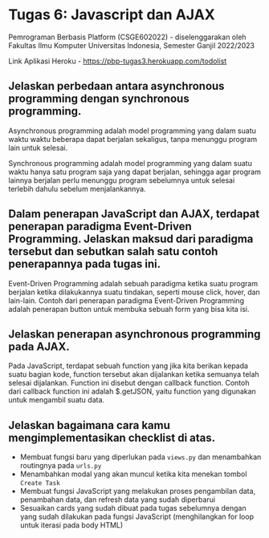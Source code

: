 # Tugas 6: Javascript dan AJAX

Pemrograman Berbasis Platform (CSGE602022) - diselenggarakan oleh Fakultas Ilmu Komputer Universitas Indonesia, Semester Ganjil 2022/2023

Link Aplikasi Heroku - https://pbp-tugas3.herokuapp.com/todolist

## Jelaskan perbedaan antara asynchronous programming dengan synchronous programming.

Asynchronous programming adalah model programming yang dalam suatu waktu waktu beberapa dapat berjalan sekaligus, tanpa menunggu program lain untuk selesai.

Synchronous programming adalah model programming yang dalam suatu waktu hanya satu program saja yang dapat berjalan, sehingga agar program lainnya berjalan perlu menunggu program sebelumnya untuk selesai terlebih dahulu sebelum menjalankannya.

## Dalam penerapan JavaScript dan AJAX, terdapat penerapan paradigma Event-Driven Programming. Jelaskan maksud dari paradigma tersebut dan sebutkan salah satu contoh penerapannya pada tugas ini.

Event-Driven Programming adalah sebuah paradigma ketika suatu program berjalan ketika dilakukannya suatu tindakan, seperti mouse click, hover, dan lain-lain. Contoh dari penerapan paradigma Event-Driven Programming adalah penerapan button untuk membuka sebuah form yang bisa kita isi.

## Jelaskan penerapan asynchronous programming pada AJAX.

Pada JavaScript, terdapat sebuah function yang jika kita berikan kepada suatu bagian kode, function tersebut akan dijalankan ketika semuanya telah selesai dijalankan. Function ini disebut dengan callback function. Contoh dari callback function ini adalah $.getJSON, yaitu function yang digunakan untuk mengambil suatu data.

## Jelaskan bagaimana cara kamu mengimplementasikan checklist di atas.
- Membuat fungsi baru yang diperlukan pada `views.py` dan menambahkan routingnya pada `urls.py`
- Menambahkan modal yang akan muncul ketika kita menekan tombol `Create Task`
- Membuat fungsi JavaScript yang melakukan proses pengambilan data, penambahan data, dan refresh data yang sudah diperbarui
- Sesuaikan cards yang sudah dibuat pada tugas sebelumnya dengan yang sudah dilakukan pada fungsi JavaScript (menghilangkan for loop untuk iterasi pada body HTML)
